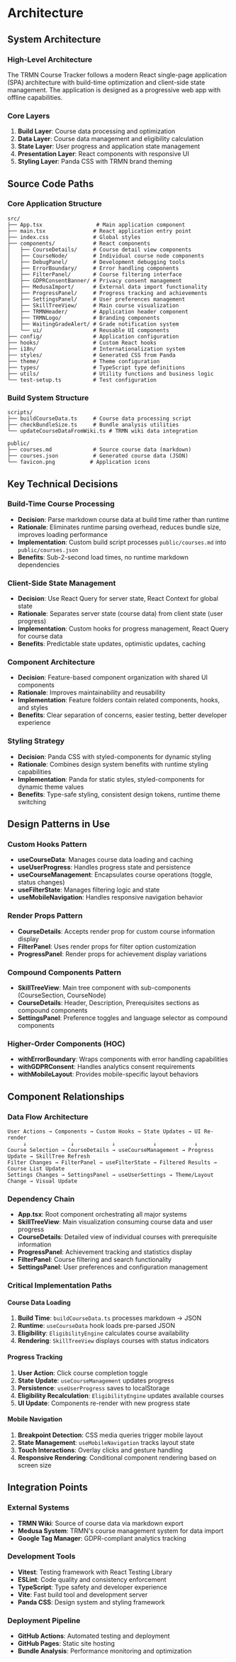 # Architecture

## System Architecture

### High-Level Architecture

The TRMN Course Tracker follows a modern React single-page application (SPA) architecture with build-time optimization and client-side state management. The application is designed as a progressive web app with offline capabilities.

### Core Layers

1. **Build Layer**: Course data processing and optimization
2. **Data Layer**: Course data management and eligibility calculation
3. **State Layer**: User progress and application state management
4. **Presentation Layer**: React components with responsive UI
5. **Styling Layer**: Panda CSS with TRMN brand theming

## Source Code Paths

### Core Application Structure

```
src/
├── App.tsx                 # Main application component
├── main.tsx               # React application entry point
├── index.css              # Global styles
├── components/            # React components
│   ├── CourseDetails/     # Course detail view components
│   ├── CourseNode/        # Individual course node components
│   ├── DebugPanel/        # Development debugging tools
│   ├── ErrorBoundary/     # Error handling components
│   ├── FilterPanel/       # Course filtering interface
│   ├── GDPRConsentBanner/ # Privacy consent management
│   ├── MedusaImport/      # External data import functionality
│   ├── ProgressPanel/     # Progress tracking and achievements
│   ├── SettingsPanel/     # User preferences management
│   ├── SkillTreeView/     # Main course visualization
│   ├── TRMNHeader/        # Application header component
│   ├── TRMNLogo/          # Branding components
│   ├── WaitingGradeAlert/ # Grade notification system
│   └── ui/                # Reusable UI components
├── config/                # Application configuration
├── hooks/                 # Custom React hooks
├── i18n/                  # Internationalization system
├── styles/                # Generated CSS from Panda
├── theme/                 # Theme configuration
├── types/                 # TypeScript type definitions
├── utils/                 # Utility functions and business logic
└── test-setup.ts          # Test configuration
```

### Build System Structure

```
scripts/
├── buildCourseData.ts     # Course data processing script
├── checkBundleSize.ts     # Bundle analysis utilities
└── updateCourseDataFromWiki.ts # TRMN wiki data integration

public/
├── courses.md             # Source course data (markdown)
├── courses.json           # Generated course data (JSON)
└── favicon.png           # Application icons
```

## Key Technical Decisions

### Build-Time Course Processing

- **Decision**: Parse markdown course data at build time rather than runtime
- **Rationale**: Eliminates runtime parsing overhead, reduces bundle size, improves loading performance
- **Implementation**: Custom build script processes `public/courses.md` into `public/courses.json`
- **Benefits**: Sub-2-second load times, no runtime markdown dependencies

### Client-Side State Management

- **Decision**: Use React Query for server state, React Context for global state
- **Rationale**: Separates server state (course data) from client state (user progress)
- **Implementation**: Custom hooks for progress management, React Query for course data
- **Benefits**: Predictable state updates, optimistic updates, caching

### Component Architecture

- **Decision**: Feature-based component organization with shared UI components
- **Rationale**: Improves maintainability and reusability
- **Implementation**: Feature folders contain related components, hooks, and styles
- **Benefits**: Clear separation of concerns, easier testing, better developer experience

### Styling Strategy

- **Decision**: Panda CSS with styled-components for dynamic styling
- **Rationale**: Combines design system benefits with runtime styling capabilities
- **Implementation**: Panda for static styles, styled-components for dynamic theme values
- **Benefits**: Type-safe styling, consistent design tokens, runtime theme switching

## Design Patterns in Use

### Custom Hooks Pattern

- **useCourseData**: Manages course data loading and caching
- **useUserProgress**: Handles progress state and persistence
- **useCourseManagement**: Encapsulates course operations (toggle, status changes)
- **useFilterState**: Manages filtering logic and state
- **useMobileNavigation**: Handles responsive navigation behavior

### Render Props Pattern

- **CourseDetails**: Accepts render prop for custom course information display
- **FilterPanel**: Uses render props for filter option customization
- **ProgressPanel**: Render props for achievement display variations

### Compound Components Pattern

- **SkillTreeView**: Main tree component with sub-components (CourseSection, CourseNode)
- **CourseDetails**: Header, Description, Prerequisites sections as compound components
- **SettingsPanel**: Preference toggles and language selector as compound components

### Higher-Order Components (HOC)

- **withErrorBoundary**: Wraps components with error handling capabilities
- **withGDPRConsent**: Handles analytics consent requirements
- **withMobileLayout**: Provides mobile-specific layout behaviors

## Component Relationships

### Data Flow Architecture

```
User Actions → Components → Custom Hooks → State Updates → UI Re-render
     ↓              ↓            ↓            ↓            ↓
Course Selection → CourseDetails → useCourseManagement → Progress Update → SkillTree Refresh
Filter Changes → FilterPanel → useFilterState → Filtered Results → Course List Update
Settings Changes → SettingsPanel → useUserSettings → Theme/Layout Change → Visual Update
```

### Dependency Chain

- **App.tsx**: Root component orchestrating all major systems
- **SkillTreeView**: Main visualization consuming course data and user progress
- **CourseDetails**: Detailed view of individual courses with prerequisite information
- **ProgressPanel**: Achievement tracking and statistics display
- **FilterPanel**: Course filtering and search functionality
- **SettingsPanel**: User preferences and configuration management

### Critical Implementation Paths

#### Course Data Loading

1. **Build Time**: `buildCourseData.ts` processes markdown → JSON
2. **Runtime**: `useCourseData` hook loads pre-parsed JSON
3. **Eligibility**: `EligibilityEngine` calculates course availability
4. **Rendering**: `SkillTreeView` displays courses with status indicators

#### Progress Tracking

1. **User Action**: Click course completion toggle
2. **State Update**: `useCourseManagement` updates progress
3. **Persistence**: `useUserProgress` saves to localStorage
4. **Eligibility Recalculation**: `EligibilityEngine` updates available courses
5. **UI Update**: Components re-render with new progress state

#### Mobile Navigation

1. **Breakpoint Detection**: CSS media queries trigger mobile layout
2. **State Management**: `useMobileNavigation` tracks layout state
3. **Touch Interactions**: Overlay clicks and gesture handling
4. **Responsive Rendering**: Conditional component rendering based on screen size

## Integration Points

### External Systems

- **TRMN Wiki**: Source of course data via markdown export
- **Medusa System**: TRMN's course management system for data import
- **Google Tag Manager**: GDPR-compliant analytics tracking

### Development Tools

- **Vitest**: Testing framework with React Testing Library
- **ESLint**: Code quality and consistency enforcement
- **TypeScript**: Type safety and developer experience
- **Vite**: Fast build tool and development server
- **Panda CSS**: Design system and styling framework

### Deployment Pipeline

- **GitHub Actions**: Automated testing and deployment
- **GitHub Pages**: Static site hosting
- **Bundle Analysis**: Performance monitoring and optimization
